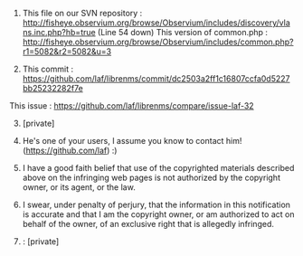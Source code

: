 1) This file on our SVN repository :
http://fisheye.observium.org/browse/Observium/includes/discovery/vlans.inc.php?hb=true
(Line 54 down)
This version of common.php :
http://fisheye.observium.org/browse/Observium/includes/common.php?r1=5082&r2=5082&u=3

2) This commit :
https://github.com/laf/librenms/commit/dc2503a2ff1c16807ccfa0d5227bb25232282f7e

This issue : https://github.com/laf/librenms/compare/issue-laf-32

3) [private]

4) He's one of your users, I assume you know to contact him!
(https://github.com/laf) :)

5) I have a good faith belief that use of the copyrighted materials
described above on the infringing web pages is not authorized by the
copyright owner, or its agent, or the law.

6) I swear, under penalty of perjury, that the information in this
notification is accurate and that I am the copyright owner, or am
authorized to act on behalf of the owner, of an exclusive right that is
allegedly infringed.

7) : [private]
